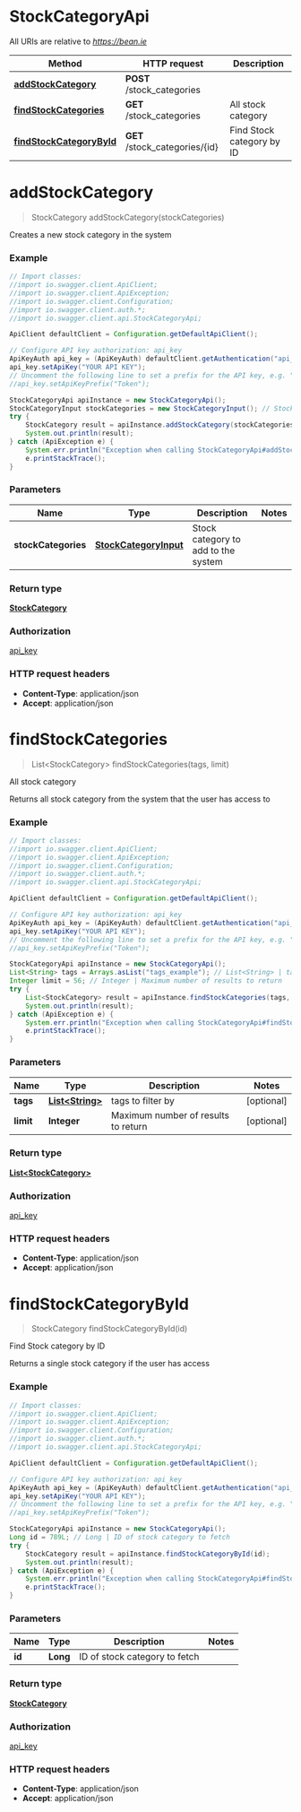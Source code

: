 # StockCategoryApi

All URIs are relative to *https://bean.ie*

Method | HTTP request | Description
------------- | ------------- | -------------
[**addStockCategory**](StockCategoryApi.md#addStockCategory) | **POST** /stock_categories | 
[**findStockCategories**](StockCategoryApi.md#findStockCategories) | **GET** /stock_categories | All stock category
[**findStockCategoryById**](StockCategoryApi.md#findStockCategoryById) | **GET** /stock_categories/{id} | Find Stock category by ID


<a name="addStockCategory"></a>
# **addStockCategory**
> StockCategory addStockCategory(stockCategories)



Creates a new stock category in the system

### Example
```java
// Import classes:
//import io.swagger.client.ApiClient;
//import io.swagger.client.ApiException;
//import io.swagger.client.Configuration;
//import io.swagger.client.auth.*;
//import io.swagger.client.api.StockCategoryApi;

ApiClient defaultClient = Configuration.getDefaultApiClient();

// Configure API key authorization: api_key
ApiKeyAuth api_key = (ApiKeyAuth) defaultClient.getAuthentication("api_key");
api_key.setApiKey("YOUR API KEY");
// Uncomment the following line to set a prefix for the API key, e.g. "Token" (defaults to null)
//api_key.setApiKeyPrefix("Token");

StockCategoryApi apiInstance = new StockCategoryApi();
StockCategoryInput stockCategories = new StockCategoryInput(); // StockCategoryInput | Stock category to add to the system
try {
    StockCategory result = apiInstance.addStockCategory(stockCategories);
    System.out.println(result);
} catch (ApiException e) {
    System.err.println("Exception when calling StockCategoryApi#addStockCategory");
    e.printStackTrace();
}
```

### Parameters

Name | Type | Description  | Notes
------------- | ------------- | ------------- | -------------
 **stockCategories** | [**StockCategoryInput**](StockCategoryInput.md)| Stock category to add to the system |

### Return type

[**StockCategory**](StockCategory.md)

### Authorization

[api_key](../README.md#api_key)

### HTTP request headers

 - **Content-Type**: application/json
 - **Accept**: application/json

<a name="findStockCategories"></a>
# **findStockCategories**
> List&lt;StockCategory&gt; findStockCategories(tags, limit)

All stock category

Returns all stock category from the system that the user has access to

### Example
```java
// Import classes:
//import io.swagger.client.ApiClient;
//import io.swagger.client.ApiException;
//import io.swagger.client.Configuration;
//import io.swagger.client.auth.*;
//import io.swagger.client.api.StockCategoryApi;

ApiClient defaultClient = Configuration.getDefaultApiClient();

// Configure API key authorization: api_key
ApiKeyAuth api_key = (ApiKeyAuth) defaultClient.getAuthentication("api_key");
api_key.setApiKey("YOUR API KEY");
// Uncomment the following line to set a prefix for the API key, e.g. "Token" (defaults to null)
//api_key.setApiKeyPrefix("Token");

StockCategoryApi apiInstance = new StockCategoryApi();
List<String> tags = Arrays.asList("tags_example"); // List<String> | tags to filter by
Integer limit = 56; // Integer | Maximum number of results to return
try {
    List<StockCategory> result = apiInstance.findStockCategories(tags, limit);
    System.out.println(result);
} catch (ApiException e) {
    System.err.println("Exception when calling StockCategoryApi#findStockCategories");
    e.printStackTrace();
}
```

### Parameters

Name | Type | Description  | Notes
------------- | ------------- | ------------- | -------------
 **tags** | [**List&lt;String&gt;**](String.md)| tags to filter by | [optional]
 **limit** | **Integer**| Maximum number of results to return | [optional]

### Return type

[**List&lt;StockCategory&gt;**](StockCategory.md)

### Authorization

[api_key](../README.md#api_key)

### HTTP request headers

 - **Content-Type**: application/json
 - **Accept**: application/json

<a name="findStockCategoryById"></a>
# **findStockCategoryById**
> StockCategory findStockCategoryById(id)

Find Stock category by ID

Returns a single stock category if the user has access

### Example
```java
// Import classes:
//import io.swagger.client.ApiClient;
//import io.swagger.client.ApiException;
//import io.swagger.client.Configuration;
//import io.swagger.client.auth.*;
//import io.swagger.client.api.StockCategoryApi;

ApiClient defaultClient = Configuration.getDefaultApiClient();

// Configure API key authorization: api_key
ApiKeyAuth api_key = (ApiKeyAuth) defaultClient.getAuthentication("api_key");
api_key.setApiKey("YOUR API KEY");
// Uncomment the following line to set a prefix for the API key, e.g. "Token" (defaults to null)
//api_key.setApiKeyPrefix("Token");

StockCategoryApi apiInstance = new StockCategoryApi();
Long id = 789L; // Long | ID of stock category to fetch
try {
    StockCategory result = apiInstance.findStockCategoryById(id);
    System.out.println(result);
} catch (ApiException e) {
    System.err.println("Exception when calling StockCategoryApi#findStockCategoryById");
    e.printStackTrace();
}
```

### Parameters

Name | Type | Description  | Notes
------------- | ------------- | ------------- | -------------
 **id** | **Long**| ID of stock category to fetch |

### Return type

[**StockCategory**](StockCategory.md)

### Authorization

[api_key](../README.md#api_key)

### HTTP request headers

 - **Content-Type**: application/json
 - **Accept**: application/json

